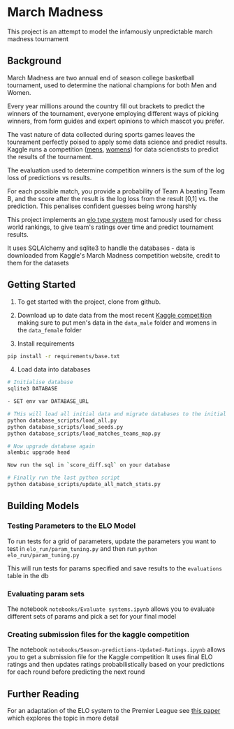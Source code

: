 # March Madness

This project is an attempt to model the infamously unpredictable march madness tournament

## Background

March Madness are two annual end of season college basketball tournament, used to determine the national champions for both Men and Women.

Every year millions around the country fill out brackets to predict the winners of the tournament, everyone employing different ways of picking winners, from form guides and expert opinions to which mascot you prefer. 

The vast nature of data collected during sports games leaves the tounrament perfectly poised to apply some data science and predict results. Kaggle runs a competition ([mens](https://www.kaggle.com/c/mens-march-mania-2022), [womens](https://www.kaggle.com/c/womens-march-mania-2022/leaderboard)) for data scienctists to predict the results of the tournament.

The evaluation used to determine competition winners is the sum of the log loss of predictions vs results. 

For each possible match, you provide a probability of Team A beating Team B, and the score after the result is the log loss from the result [0,1] vs. the prediction. This penalises confident guesses being wrong harshly

This project implements an [elo type system](https://en.wikipedia.org/wiki/Elo_rating_system) most famously used for chess world rankings, to give team's ratings over time and predict tournament results.

It uses SQLAlchemy and sqlite3 to handle the databases - data is downloaded from Kaggle's March Madness competition website, credit to them for the datasets

## Getting Started

1. To get started with the project, clone from github.
2. Download up to date data from the most recent [Kaggle competition](https://www.kaggle.com/competitions) making sure to put men's data in the `data_male` folder and womens in the `data_female` folder

3. Install requirements
```bash
pip install -r requirements/base.txt
```

4. Load data into databases

```bash
# Initialise database
sqlite3 DATABASE

- SET env var DATABASE_URL

# THis will load all initial data and migrate databases to the initial state using SQLAlchemy
python database_scripts/load_all.py
python database_scripts/load_seeds.py
python database_scripts/load_matches_teams_map.py

# Now upgrade database again
alembic upgrade head

Now run the sql in `score_diff.sql` on your database

# Finally run the last python script
python database_scripts/update_all_match_stats.py
```

## Building Models
### Testing Parameters to the ELO Model
To run tests for a grid of parameters, update the parameters you want to test in `elo_run/param_tuning.py` and then run `python elo_run/param_tuning.py`

This will run tests for params specified and save results to the `evaluations` table in the db

### Evaluating param sets
The notebook `notebooks/Evaluate systems.ipynb` allows you to evaluate different sets of params and pick a set for your final model

### Creating submission files for the kaggle competition
The notebook `notebooks/Season-predictions-Updated-Ratings.ipynb` allows you to get a submission file for the Kaggle competition
It uses final ELO ratings and then updates ratings probabilistically based on your predictions for each round before predicting the next round

## Further Reading
For an adaptation of the ELO system to the Premier League see [this paper](https://drive.google.com/file/d/1mCGCTWuxvyWAXaOhiqt0ncUExs4LsOPf/view?usp=sharing) which explores the topic in more detail
